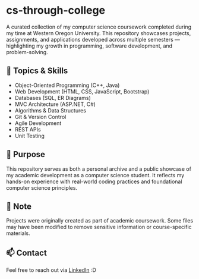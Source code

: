 # cs-through-college
A curated collection of my computer science coursework completed during my time at Western Oregon University. This repository showcases projects, assignments, and applications developed across multiple semesters — highlighting my growth in programming, software development, and problem-solving.


## 🔧 Topics & Skills

- Object-Oriented Programming (C++, Java)
- Web Development (HTML, CSS, JavaScript, Bootstrap)
- Databases (SQL, ER Diagrams)
- MVC Architecture (ASP.NET, C#)
- Algorithms & Data Structures
- Git & Version Control
- Agile Development
- REST APIs
- Unit Testing

## 🚀 Purpose

This repository serves as both a personal archive and a public showcase of my academic development as a computer science student. It reflects my hands-on experience with real-world coding practices and foundational computer science principles.

## 📌 Note

Projects were originally created as part of academic coursework. Some files may have been modified to remove sensitive information or course-specific materials.

## 📫 Contact

Feel free to reach out via [LinkedIn](https://www.linkedin.com/in/abjacho/) :D